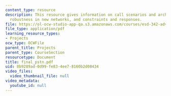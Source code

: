 ```yaml
---
content_type: resource
description: This resource gives information on call scenarios and architectural comparison,
  robustness in new networks, and constraints and responses.
file: https://ol-ocw-studio-app-qa.s3.amazonaws.com/courses/esd-342-advanced-system-architecture-spring-2006/8b9289ad0d99fe834ee78160b2d08434_final_pstn.pdf
file_type: application/pdf
learning_resource_types:
- Projects
ocw_type: OCWFile
parent_title: Projects
parent_type: CourseSection
resourcetype: Document
title: final_pstn.pdf
uid: 8b9289ad-0d99-fe83-4ee7-8160b2d08434
video_files:
  video_thumbnail_file: null
video_metadata:
  youtube_id: null
---
```

